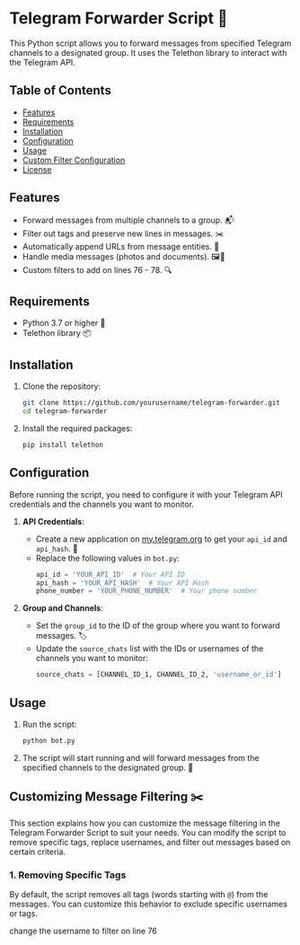 # Telegram Forwarder Script 📡

This Python script allows you to forward messages from specified Telegram channels to a designated group. It uses the Telethon library to interact with the Telegram API.

## Table of Contents
- [Features](#features)
- [Requirements](#requirements)
- [Installation](#installation)
- [Configuration](#configuration)
- [Usage](#usage)
- [Custom Filter Configuration](#custom-filter-configuration)
- [License](#license)

## Features
- Forward messages from multiple channels to a group. 📬
- Filter out tags and preserve new lines in messages. ✂️
- Automatically append URLs from message entities. 🔗
- Handle media messages (photos and documents). 🖼️📄
- Custom filters to add on lines 76 - 78. 🔍

## Requirements
- Python 3.7 or higher 🐍
- Telethon library 📦

## Installation
1. Clone the repository:
   ```bash
   git clone https://github.com/yourusername/telegram-forwarder.git
   cd telegram-forwarder
   ```

2. Install the required packages:
   ```bash
   pip install telethon
   ```

## Configuration
Before running the script, you need to configure it with your Telegram API credentials and the channels you want to monitor.

1. **API Credentials**: 
   - Create a new application on [my.telegram.org](https://my.telegram.org) to get your `api_id` and `api_hash`. 🔑
   - Replace the following values in `bot.py`:
     ```python
     api_id = 'YOUR_API_ID'  # Your API ID
     api_hash = 'YOUR_API_HASH'  # Your API Hash
     phone_number = 'YOUR_PHONE_NUMBER'  # Your phone number
     ```

2. **Group and Channels**:
   - Set the `group_id` to the ID of the group where you want to forward messages. 🏷️
   - Update the `source_chats` list with the IDs or usernames of the channels you want to monitor:
     ```python
     source_chats = [CHANNEL_ID_1, CHANNEL_ID_2, 'username_or_id']
     ```

## Usage
1. Run the script:
   ```bash
   python bot.py
   ```

2. The script will start running and will forward messages from the specified channels to the designated group. 🚀


## Customizing Message Filtering ✂️

This section explains how you can customize the message filtering in the Telegram Forwarder Script to suit your needs. You can modify the script to remove specific tags, replace usernames, and filter out messages based on certain criteria.

### 1. Removing Specific Tags

By default, the script removes all tags (words starting with `@`) from the messages. You can customize this behavior to exclude specific usernames or tags.

change the username to filter on line 76
